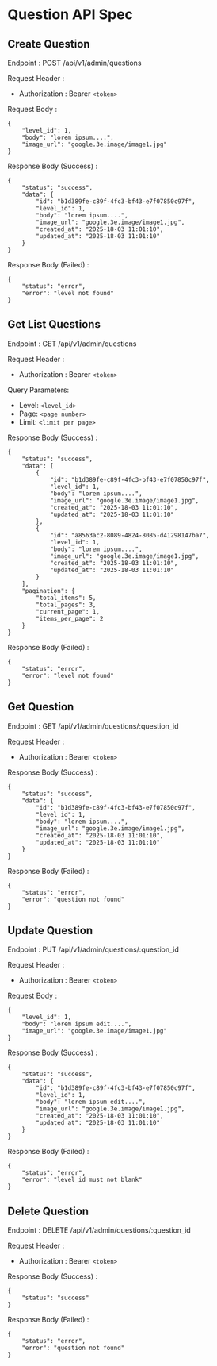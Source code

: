 # Question API Spec

## Create Question

Endpoint : POST /api/v1/admin/questions

Request Header :

- Authorization : Bearer `<token>`

Request Body :

```
{
	"level_id": 1,
	"body": "lorem ipsum....",
	"image_url": "google.3e.image/image1.jpg"
}
```

Response Body (Success) :

```
{
	"status": "success",
	"data": {
		"id": "b1d389fe-c89f-4fc3-bf43-e7f07850c97f",
		"level_id": 1,
		"body": "lorem ipsum....",
		"image_url": "google.3e.image/image1.jpg",
		"created_at": "2025-18-03 11:01:10",
		"updated_at": "2025-18-03 11:01:10"
	}
}
```

Response Body (Failed) :

```
{
	"status": "error",
	"error": "level not found"
}
```

## Get List Questions

Endpoint : GET /api/v1/admin/questions

Request Header :

- Authorization : Bearer `<token>`

Query Parameters:

- Level: `<level_id>`
- Page: `<page number>`
- Limit: `<limit per page>`

Response Body (Success) :

```
{
	"status": "success",
	"data": [
		{
			"id": "b1d389fe-c89f-4fc3-bf43-e7f07850c97f",
			"level_id": 1,
			"body": "lorem ipsum....",
			"image_url": "google.3e.image/image1.jpg",
			"created_at": "2025-18-03 11:01:10",
			"updated_at": "2025-18-03 11:01:10"
		},
		{
			"id": "a8563ac2-8089-4824-8085-d41298147ba7",
			"level_id": 1,
			"body": "lorem ipsum....",
			"image_url": "google.3e.image/image1.jpg",
			"created_at": "2025-18-03 11:01:10",
			"updated_at": "2025-18-03 11:01:10"
		}
	],
	"pagination": {
		"total_items": 5,
		"total_pages": 3,
		"current_page": 1,
		"items_per_page": 2
	}
}
```

Response Body (Failed) :

```
{
	"status": "error",
	"error": "level not found"
}
```

## Get Question

Endpoint : GET /api/v1/admin/questions/:question_id

Request Header :

- Authorization : Bearer `<token>`

Response Body (Success) :

```
{
	"status": "success",
	"data": {
		"id": "b1d389fe-c89f-4fc3-bf43-e7f07850c97f",
		"level_id": 1,
		"body": "lorem ipsum....",
		"image_url": "google.3e.image/image1.jpg",
		"created_at": "2025-18-03 11:01:10",
		"updated_at": "2025-18-03 11:01:10"
	}
}
```

Response Body (Failed) :

```
{
	"status": "error",
	"error": "question not found"
}
```

## Update Question

Endpoint : PUT /api/v1/admin/questions/:question_id

Request Header :

- Authorization : Bearer `<token>`

Request Body :

```
{
	"level_id": 1,
	"body": "lorem ipsum edit....",
	"image_url": "google.3e.image/image1.jpg"
}
```

Response Body (Success) :

```
{
	"status": "success",
	"data": {
		"id": "b1d389fe-c89f-4fc3-bf43-e7f07850c97f",
		"level_id": 1,
		"body": "lorem ipsum edit....",
		"image_url": "google.3e.image/image1.jpg",
		"created_at": "2025-18-03 11:01:10",
		"updated_at": "2025-18-03 11:01:10"
	}
}
```

Response Body (Failed) :

```
{
	"status": "error",
	"error": "level_id must not blank"
}
```

## Delete Question

Endpoint : DELETE /api/v1/admin/questions/:question_id

Request Header :

- Authorization : Bearer `<token>`

Response Body (Success) :

```
{
	"status": "success"
}
```

Response Body (Failed) :

```
{
	"status": "error",
	"error": "question not found"
}
```
